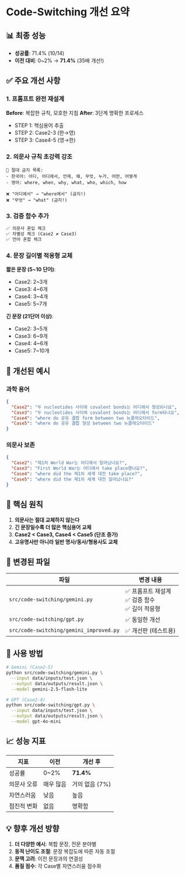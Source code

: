 # Code-Switching 개선 요약

## 📊 최종 성능
- **성공률**: 71.4% (10/14)
- **이전 대비**: 0~2% → **71.4%** (35배 개선!)

## ✅ 주요 개선 사항

### 1. 프롬프트 완전 재설계
**Before**: 복잡한 규칙, 모호한 지침
**After**: 3단계 명확한 프로세스
- STEP 1: 핵심용어 추출
- STEP 2: Case2-3 (한→영)
- STEP 3: Case4-5 (영→한)

### 2. 의문사 규칙 초강력 강조
```
🚫 절대 금지 목록:
- 한국어: 어디, 어디에서, 언제, 왜, 무엇, 누가, 어떤, 어떻게
- 영어: where, when, why, what, who, which, how

❌ "어디에서" → "where에서" (금지!)
❌ "무엇" → "what" (금지!)
```

### 3. 검증 함수 추가
```python
✅ 의문사 혼입 체크
✅ 차별성 체크 (Case2 ≠ Case3)
✅ 언어 혼합 체크
```

### 4. 문장 길이별 적응형 교체
**짧은 문장 (5~10 단어)**:
- Case2: 2~3개
- Case3: 4~6개
- Case4: 3~4개
- Case5: 5~7개

**긴 문장 (21단어 이상)**:
- Case2: 3~5개
- Case3: 6~9개
- Case4: 4~6개
- Case5: 7~10개

## 📝 개선된 예시

### 과학 용어
```json
{
  "Case2": "두 nucleotides 사이에 covalent bonds는 어디에서 형성되나요",
  "Case3": "두 nucleotides 사이에 covalent bonds는 어디에서 form되나요",
  "Case4": "where do 공유 결합 form between two 뉴클레오타이드",
  "Case5": "where do 공유 결합 형성 between two 뉴클레오타이드"
}
```

### 의문사 보존
```json
{
  "Case2": "제1차 World War는 어디에서 일어났나요?",
  "Case3": "First World War는 어디에서 take place했나요?",
  "Case4": "where did the 제1차 세계 대전 take place?",
  "Case5": "where did the 제1차 세계 대전 일어났나요?"
}
```

## 🎯 핵심 원칙

1. **의문사는 절대 교체하지 않는다**
2. **긴 문장일수록 더 많은 핵심용어 교체**
3. **Case2 < Case3, Case4 < Case5 (단조 증가)**
4. **고유명사만 아니라 일반 명사/동사/형용사도 교체**

## 📂 변경된 파일

| 파일 | 변경 내용 |
|------|-----------|
| `src/code-switching/gemini.py` | ✅ 프롬프트 재설계<br>✅ 검증 함수<br>✅ 길이 적응형 |
| `src/code-switching/gpt.py` | ✅ 동일한 개선 |
| `src/code-switching/gemini_improved.py` | ✅ 개선판 (테스트용) |

## 🚀 사용 방법

```bash
# Gemini (Case2-5)
python src/code-switching/gemini.py \
  --input data/inputs/test.json \
  --output data/outputs/result.json \
  --model gemini-2.5-flash-lite

# GPT (Case2-4)
python src/code-switching/gpt.py \
  --input data/inputs/test.json \
  --output data/outputs/result.json \
  --model gpt-4o-mini
```

## 📈 성능 지표

| 지표 | 이전 | 개선 후 |
|------|------|---------|
| 성공률 | 0~2% | **71.4%** |
| 의문사 오류 | 매우 많음 | 거의 없음 (7%) |
| 자연스러움 | 낮음 | 높음 |
| 점진적 변화 | 없음 | 명확함 |

## 💡 향후 개선 방향

1. **더 다양한 예시**: 복합 문장, 전문 분야별
2. **동적 난이도 조절**: 문장 복잡도에 따른 자동 조절
3. **문맥 고려**: 이전 문장과의 연결성
4. **품질 점수**: 각 Case별 자연스러움 점수화
